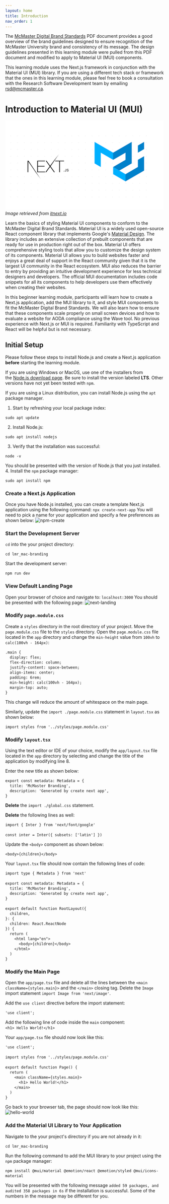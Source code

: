 ```yaml
---
layout: home
title: Introduction
nav_order: 1
---
```


The [McMaster Digital Brand Standards](https://brand.mcmaster.ca/app/uploads/2019/04/digital-guidelines.pdf) PDF document provides a good overview of the brand guidelines designed to ensure recognition of the McMaster University brand and consistency of its message. The design guidelines presented in this learning module were pulled from this PDF document and modified to apply to Material UI (MUI) components.

This learning module uses the Next.js framework in conjunction with the Material UI (MUI) library. If you are using a different tech stack or framework that the ones in this learning module, please feel free to book a consultation with the Research Software Development team by emailing [rsd@mcmaster.ca](mailto:rsd@mcmaster.ca).

# Introduction to Material UI (MUI)

![NextJS-MUI](assets/img/nextjs-mui.png)_Image retrieved from [itnext.io](https://itnext.io/next-js-with-material-ui-7a7f6485f671)_

Learn the basics of styling Material UI components to conform to the McMaster Digital Brand Standards. Material UI is a widely used open-source React component library that implements Google's [Material Design](https://m2.material.io/). The library includes an extensive collection of prebuilt components that are ready for use in production right out of the box. Material UI offers comprehensive styling tools that allow you to customize the design system of its components. Material UI allows you to build websites faster and enjoys a great deal of support in the React community given that it is the largest UI community in the React ecosystem. MUI also reduces the barrier to entry by providing an intuitive development experience for less technical designers and developers. The official MUI documentation includes code snippets for all its components to help developers use them effectively when creating their websites.

In this beginner learning module, participants will learn how to create a Next.js application, add the MUI library to it, and style MUI components to fit the McMaster Digital Brand Standards. We will also learn how to ensure that these components scale properly on small screen devices and how to evaluate a website for AODA compliance using the Wave tool. 
No previous experience with Next.js or MUI is required. Familiarity with TypeScript and React will be helpful but is not necessary.

## Initial Setup

Please follow these steps to install Node.js and create a Next.js application **before** starting the learning module.

If you are using Windows or MacOS, use one of the installers from the [Node.js download page](https://nodejs.org/en/download/). Be sure to install the version labeled **LTS**. Other versions have not yet been tested with `npm`.

If you are using a Linux distribution, you can install Node.js using the `apt` package manager.
1. Start by refreshing your local package index: 
~~~
sudo apt update
~~~
2. Install Node.js: 
~~~
sudo apt install nodejs
~~~
3. Verify that the installation was successful: 
~~~
node -v
~~~
  You should be presented with the version of Node.js that you just installed.
4. Install the `npm` package manager:
~~~
sudo apt install npm
~~~

### Create a Next.js Application
Once you have Node.js installed, you can create a template Next.js application using the following command:
```npx create-next-app```
You will need to pick a name for your application and specify a few preferences as shown below:
![npm-create](assets/img/npx-create.png)

### Start the Development Server
`cd` into the your project directory: 
~~~
cd lmr_mac-branding
~~~
Start the development server:
~~~
npm run dev
~~~

### View Default Landing Page
Open your browser of choice and navigate to: `localhost:3000`
You should be presented with the following page:
![next-landing](assets/img/next-js-landing.png)

### Modify `page.module.css`
Create a `styles` directory in the root directory of your project. Move the `page.module.css` file to the `styles` directory.
Open the `page.module.css` file located in the `app` directory and change the `min-height` value from `100vh` to `calc(100vh - 164px)`:
```
.main {
  display: flex;
  flex-direction: column;
  justify-content: space-between;
  align-items: center;
  padding: 6rem;
  min-height: calc(100vh - 164px);
  margin-top: auto;
}
```
This change will reduce the amount of whitespace on the main page.

Similarly, update the `import ./page.module.css` statement in `layout.tsx` as shown below:
```
import styles from '../styles/page.module.css'
```

### Modify `layout.tsx`
Using the text editor or IDE of your choice, modify the `app/layout.tsx` file located in the `app` directory by selecting and change the title of the application by modifying line 8.

Enter the new title as shown below:
```
export const metadata: Metadata = {
  title: 'McMaster Branding',
  description: 'Generated by create next app',
}
```

**Delete** the `import ./global.css` statement.

**Delete** the following lines as well:
```
import { Inter } from 'next/font/google'

const inter = Inter({ subsets: ['latin'] })
```

Update the `<body>` component as shown below:
```
<body>{children}</body>
```

Your `layout.tsx` file should now contain the following lines of code:
```
import type { Metadata } from 'next'

export const metadata: Metadata = {
  title: 'McMaster Branding',
  description: 'Generated by create next app',
}

export default function RootLayout({
  children,
}: {
  children: React.ReactNode
}) {
  return (
    <html lang="en">
      <body>{children}</body>
    </html>
  )
}
```

### Modify the Main Page
Open the `app/page.tsx` file and delete all the lines between the `<main className={styles.main}>` and the `</main>` closing tag. Delete the `Image` import statement `import Image from 'next/image'`.

Add the `use client` directive before the import statement:
```
'use client';
```

Add the following line of code inside the `main` component:  
`<h1> Hello World!</h1>`

Your `app/page.tsx` file should now look like this:
```
'use client';

import styles from '../styles/page.module.css'

export default function Page() {
  return (
    <main className={styles.main}>
      <h1> Hello World!</h1>
    </main>
  )
}
```

Go back to your browser tab, the page should now look like this:
![hello-world](assets/img/hello-world.png)

### Add the Material UI Library to Your Application
Navigate to the your project's directory if you are not already in it: 
~~~
cd lmr_mac-branding
~~~

Run the following command to add the MUI library to your project using the `npm` package manager: 
~~~
npm install @mui/material @emotion/react @emotion/styled @mui/icons-material
~~~
You will be presented with the following message `added 59 packages, and audited 358 packages in 6s` if the installation is successful. Some of the numbers in the message may be different for you.